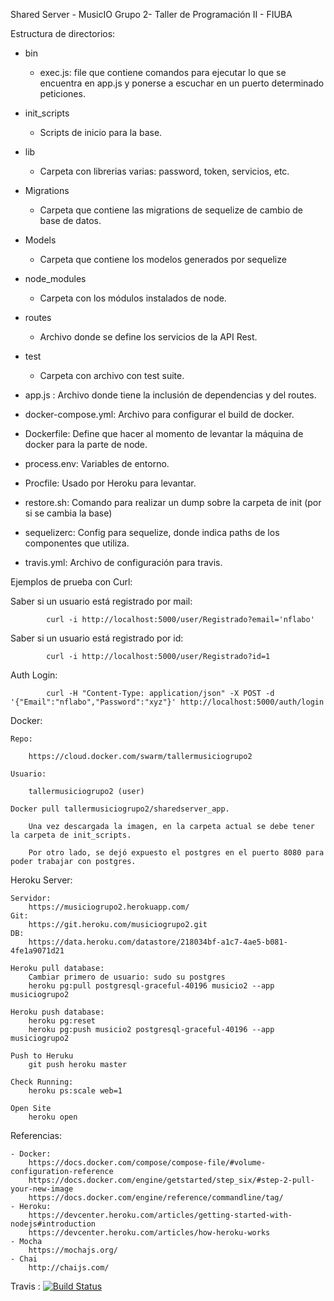 Shared Server - MusicIO Grupo 2- Taller de Programación II - FIUBA

Estructura de directorios:
- bin
	- exec.js: file que contiene comandos para ejecutar lo que se encuentra en app.js y ponerse a escuchar en un puerto determinado peticiones.
- init_scripts
	- Scripts de inicio para la base.
- lib
	- Carpeta con librerias varias: password, token, servicios, etc.

- Migrations
	- Carpeta que contiene las migrations de sequelize de cambio de base de datos.
- Models
	- Carpeta que contiene los modelos generados por sequelize
- node_modules
	- Carpeta con los módulos instalados de node.
- routes
	- Archivo donde se define los servicios de la API Rest.
- test
	- Carpeta con archivo con test suite.

- app.js : Archivo donde tiene la inclusión de dependencias y del routes.
- docker-compose.yml: Archivo para configurar el build de docker.
- Dockerfile: Define que hacer al momento de levantar la máquina de docker para la parte de node.
- process.env: Variables de entorno.
- Procfile: Usado por Heroku para levantar.
- restore.sh: Comando para realizar un dump sobre la carpeta de init (por si se cambia la base)
- sequelizerc: Config para sequelize, donde indica paths de los componentes que utiliza.
- travis.yml: Archivo de configuración para travis.

Ejemplos de prueba con Curl:

Saber si un usuario está registrado por mail:
	
			curl -i http://localhost:5000/user/Registrado?email='nflabo'

Saber si un usuario está registrado por id:

			curl -i http://localhost:5000/user/Registrado?id=1

Auth Login: 

			curl -H "Content-Type: application/json" -X POST -d '{"Email":"nflabo","Password":"xyz"}' http://localhost:5000/auth/login

Docker:

	Repo:

		https://cloud.docker.com/swarm/tallermusiciogrupo2

	Usuario:

		tallermusiciogrupo2 (user)

	Docker pull tallermusiciogrupo2/sharedserver_app.

		Una vez descargada la imagen, en la carpeta actual se debe tener la carpeta de init_scripts.

		Por otro lado, se dejó expuesto el postgres en el puerto 8080 para poder trabajar con postgres.

Heroku Server:

	Servidor: 
		https://musiciogrupo2.herokuapp.com/
	Git: 
		https://git.heroku.com/musiciogrupo2.git	
	DB: 
		https://data.heroku.com/datastore/218034bf-a1c7-4ae5-b081-4fe1a9071d21

	Heroku pull database: 
		Cambiar primero de usuario: sudo su postgres
		heroku pg:pull postgresql-graceful-40196 musicio2 --app musiciogrupo2

	Heroku push database:
		heroku pg:reset
		heroku pg:push musicio2 postgresql-graceful-40196 --app musiciogrupo2

	Push to Heruku
		git push heroku master

	Check Running:
		heroku ps:scale web=1

	Open Site
		heroku open

Referencias:

	- Docker: 
		https://docs.docker.com/compose/compose-file/#volume-configuration-reference
		https://docs.docker.com/engine/getstarted/step_six/#step-2-pull-your-new-image
		https://docs.docker.com/engine/reference/commandline/tag/ 
	- Heroku:
		https://devcenter.heroku.com/articles/getting-started-with-nodejs#introduction
		https://devcenter.heroku.com/articles/how-heroku-works
	- Mocha
		https://mochajs.org/
	- Chai
		http://chaijs.com/



Travis : 
[![Build Status](https://travis-ci.org/MusicIO-Grupo2/sharedServer.svg?branch=master)](https://travis-ci.org/MusicIO-Grupo2/sharedServer)
